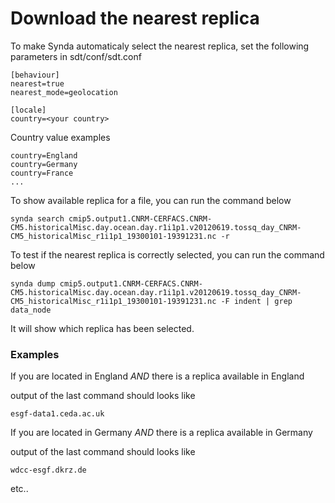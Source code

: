 # Download the nearest replica

To make Synda automaticaly select the nearest replica, set the following parameters in sdt/conf/sdt.conf

    [behaviour]
    nearest=true
    nearest_mode=geolocation

    [locale] 
    country=<your country>

Country value examples

    country=England
    country=Germany
    country=France
    ...

To show available replica for a file, you can run the command below

    synda search cmip5.output1.CNRM-CERFACS.CNRM-CM5.historicalMisc.day.ocean.day.r1i1p1.v20120619.tossq_day_CNRM-CM5_historicalMisc_r1i1p1_19300101-19391231.nc -r

To test if the nearest replica is correctly selected, you can run the command below

    synda dump cmip5.output1.CNRM-CERFACS.CNRM-CM5.historicalMisc.day.ocean.day.r1i1p1.v20120619.tossq_day_CNRM-CM5_historicalMisc_r1i1p1_19300101-19391231.nc -F indent | grep data_node

It will show which replica has been selected.
 
### Examples

If you are located in England *AND* there is a replica available in England

output of the last command should looks like

    esgf-data1.ceda.ac.uk

If you are located in Germany *AND* there is a replica available in Germany

output of the last command should looks like

    wdcc-esgf.dkrz.de

etc..
